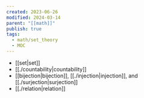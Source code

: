 ```yaml
---
created: 2023-06-26
modified: 2024-03-14
parent: "[[math]]"
publish: true
tags:
  - math/set_theory
  - MOC
---
```

- [[set|set]]
- [[./countability|countability]]
- [[bijection|bijection]], [[./injection|injection]], and [[./surjection|surjection]]
- [[./relation|relation]]